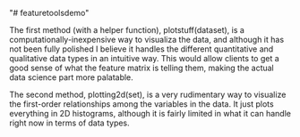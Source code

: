 "# featuretoolsdemo" 

The first method (with a helper function), plotstuff(dataset), is a computationally-inexpensive way to visualiza the data, and although it has not been fully polished I believe it handles the different quantitative and qualitative data types in an intuitive way. This would allow clients to get a good sense of what the feature matrix is telling them, making the actual data science part more palatable.

The second method, plotting2d(set), is a very rudimentary way to visualize the first-order relationships among the variables in the data. It just plots everything in 2D histograms, although it is fairly limited in what it can handle right now in terms of data types.

